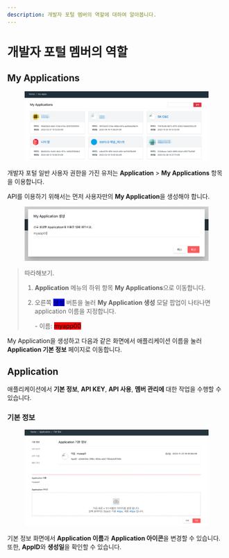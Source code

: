 ```yaml
---
description: 개발자 포털 멤버의 역할에 대하여 알아봅니다.
---
```


# 개발자 포털 멤버의 역할

## My Applications

<figure><img src="../../.gitbook/assets/image (68).png" alt=""><figcaption></figcaption></figure>

개발자 포털 일반 사용자 권한을 가진 유저는 **Application** > **My Applications** 항목을 이용합니다.

API를 이용하기 위해서는 먼저 사용자만의 **My Application**을 생성해야 합니다.

<figure><img src="../../.gitbook/assets/image (1) (1) (1) (1) (1) (1).png" alt=""><figcaption></figcaption></figure>

> 따라해보기.
>
> 1. **Application** 메뉴의 하위 항목 **My Applications**으로 이동합니다.
> 2.  오른쪽 <mark style="background-color:blue;">생성</mark> 버튼을 눌러 **My Application 생성** 모달 팝업이 나타나면 application 이름을 지정합니다.
>
>     \- 이름: <mark style="background-color:red;">myapp00</mark>

My Application을 생성하고 다음과 같은 화면에서 애플리케이션 이름을 눌러 **Application 기본 정보** 페이지로 이동합니다.

## Application

애플리케이션에서 **기본 정보**, **API KEY**, **API 사용**, **멤버 관리에** 대한 작업을 수행할 수 있습니다.

### **기본 정보**

<figure><img src="../../.gitbook/assets/image (2) (1) (1) (1) (1) (1).png" alt=""><figcaption></figcaption></figure>

기본 정보 화면에서 **Application 이름**과 **Application 아이콘**을 변경할 수 있습니다. 또한, **AppID**와 **생성일**을 확인할 수 있습니다.

###

